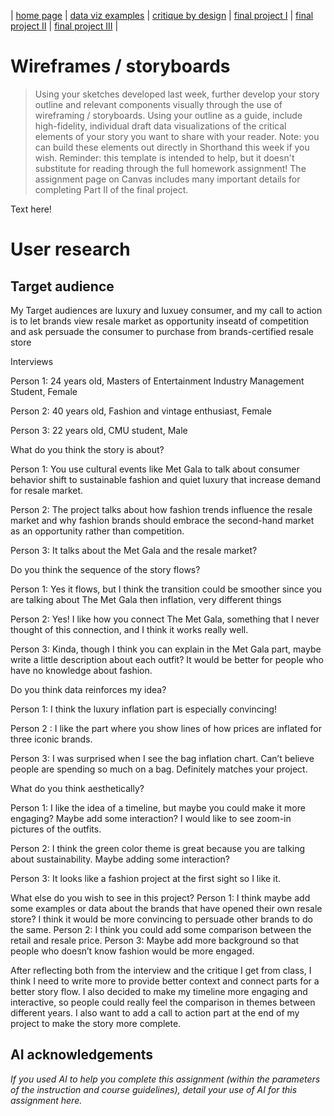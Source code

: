 | [home page](https://cmustudent.github.io/tswd-portfolio-templates/) | [data viz examples](dataviz-examples) | [critique by design](critique-by-design) | [final project I](final-project-part-one) | [final project II](final-project-part-two) | [final project III](final-project-part-three) |

# Wireframes / storyboards
> Using your sketches developed last week, further develop your story outline and relevant components visually through the use of wireframing / storyboards. Using your outline as a guide, include high-fidelity, individual draft data visualizations of the critical elements of your story you want to share with your reader. Note: you can build these elements out directly in Shorthand this week if you wish.  Reminder: this template is intended to help, but it doesn't substitute for reading through the full homework assignment!  The assignment page on Canvas includes many important details for completing Part II of the final project. 

Text here!

# User research 

## Target audience
My Target audiences are luxury and luxuey consumer, and my call to action is to let brands view resale market as opportunity inseatd of competition and ask persuade the consumer to purchase from brands-certified resale store


Interviews

Person 1: 24 years old, Masters of Entertainment Industry Management Student, Female

Person 2: 40 years old, Fashion and vintage enthusiast, Female

Person 3: 22 years old, CMU student, Male



What do you think the story is about?

Person 1: You use cultural events like Met Gala to talk about consumer behavior shift to sustainable fashion and quiet luxury that increase demand for resale market.

Person 2: The project talks about how fashion trends influence the resale market and why fashion brands should embrace the second-hand market as an opportunity rather than competition.

Person 3: It talks about the Met Gala and the resale market?



Do you think the sequence of the story flows?

Person 1: Yes it flows, but I think the transition could be smoother since you are talking about The Met Gala then inflation, very different things

Person 2: Yes! I like how you connect The Met Gala, something that I never thought of this connection, and I think it works really well. 

Person 3: Kinda, though I think you can explain in the Met Gala part, maybe write a little description about each outfit? It would be better for people who have no knowledge about fashion.



Do you think data reinforces my idea?

Person 1: I think the luxury inflation part is especially convincing!

Person 2 : I like the part where you show lines of how prices are inflated for three iconic brands.

Person 3: I was surprised when I see the bag inflation chart. Can’t believe people are spending so much on a bag. Definitely matches your project.



What do you think aesthetically?

Person 1: I like the idea of a timeline, but maybe you could make it more engaging? Maybe add some interaction? I would like to see zoom-in pictures of the outfits.

Person 2: I think the green color theme is great because you are talking about sustainability. Maybe adding some interaction?

Person 3: It looks like a fashion project at the first sight so I like it.


What else do you wish to see in this project?
Person 1: I think maybe add some examples or data about the brands that have opened their own resale store? I think it would be more convincing to persuade other brands to do the same.
Person 2: I think you could add some comparison between the retail and resale price.
Person 3: Maybe add more background so that people who doesn’t know fashion would be more engaged.


After reflecting both from the interview and the critique I get from class, I think I need to write more to provide better context and connect parts for a better story flow. I also decided to make my timeline more engaging and interactive, so people could really feel the comparison in themes between different years. I also want to add a call to action part at the end of my project to make the story more complete.



## AI acknowledgements
_If you used AI to help you complete this assignment (within the parameters of the instruction and course guidelines), detail your use of AI for this assignment here._


